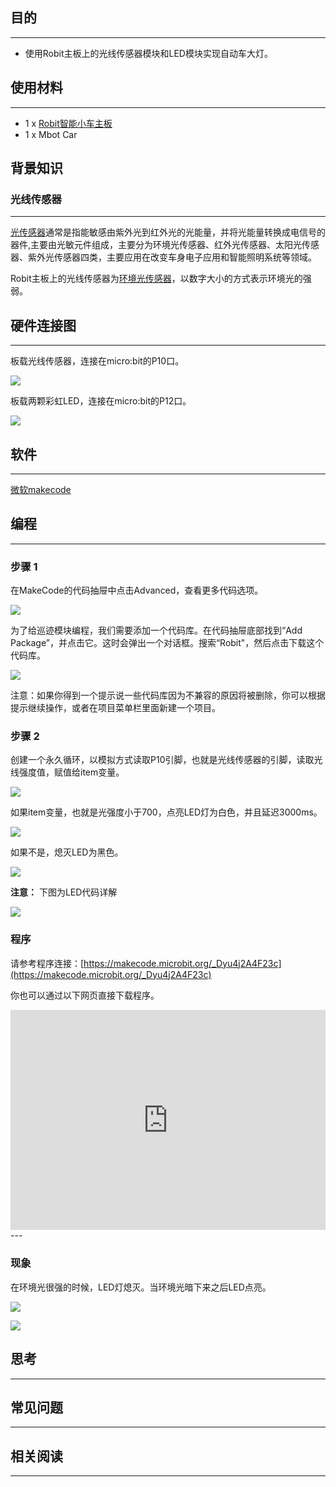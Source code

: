 
## 目的
---
- 使用Robit主板上的光线传感器模块和LED模块实现自动车大灯。

## 使用材料
---

- 1 x [Robit智能小车主板](https://www.elecfreaks.com/estore/elecfreaks-robit-diy-mini-smart-cars-robot-development-platform-chassis-for-micro-bit-compatible-with-mbot.html)
- 1 x Mbot Car

## 背景知识
### 光线传感器
---
[光传感器](https://baike.baidu.com/item/%E5%85%89%E4%BC%A0%E6%84%9F%E5%99%A8/2054816)通常是指能敏感由紫外光到红外光的光能量，并将光能量转换成电信号的器件,主要由光敏元件组成，主要分为环境光传感器、红外光传感器、太阳光传感器、紫外光传感器四类，主要应用在改变车身电子应用和智能照明系统等领域。

Robit主板上的光线传感器为<u>环境光传感器</u>，以数字大小的方式表示环境光的强弱。


## 硬件连接图
---
板载光线传感器，连接在micro:bit的P10口。

![](https://i.imgur.com/OTB2gfJ.png)

板载两颗彩虹LED，连接在micro:bit的P12口。

![](https://i.imgur.com/yOJCtFk.png)
## 软件
---
[微软makecode](https://makecode.microbit.org/#)

## 编程
---
### 步骤 1
在MakeCode的代码抽屉中点击Advanced，查看更多代码选项。

![](https://i.imgur.com/LjMR5IU.png)

为了给巡迹模块编程，我们需要添加一个代码库。在代码抽屉底部找到“Add Package”，并点击它。这时会弹出一个对话框。搜索“Robit"，然后点击下载这个代码库。

![](https://i.imgur.com/ISZ6w26.png)

注意：如果你得到一个提示说一些代码库因为不兼容的原因将被删除，你可以根据提示继续操作，或者在项目菜单栏里面新建一个项目。

### 步骤 2

创建一个永久循环，以模拟方式读取P10引脚，也就是光线传感器的引脚，读取光线强度值，赋值给item变量。

![](https://i.imgur.com/HSAjMjm.png)

如果item变量，也就是光强度小于700，点亮LED灯为白色，并且延迟3000ms。

![](https://i.imgur.com/FpjcKWz.png)

如果不是，熄灭LED为黑色。

![](https://i.imgur.com/PWwcz3X.png)

**注意：** 下图为LED代码详解

![](https://i.imgur.com/mPEbbU7.png)

### 程序
请参考程序连接：[https://makecode.microbit.org/_Dyu4j2A4F23c](https://makecode.microbit.org/_Dyu4j2A4F23c)

你也可以通过以下网页直接下载程序。

<div style="position:relative;height:0;padding-bottom:70%;overflow:hidden;"><iframe style="position:absolute;top:0;left:0;width:100%;height:100%;" src="https://makecode.microbit.org/#pub:_Dyu4j2A4F23c" frameborder="0" sandbox="allow-popups allow-forms allow-scripts allow-same-origin"></iframe></div>  
---

### 现象
在环境光很强的时候，LED灯熄灭。当环境光暗下来之后LED点亮。

![](https://i.imgur.com/s9qiUGU.jpg)

![](https://i.imgur.com/27DbgCx.jpg)

## 思考
---

## 常见问题
---


## 相关阅读  
---

